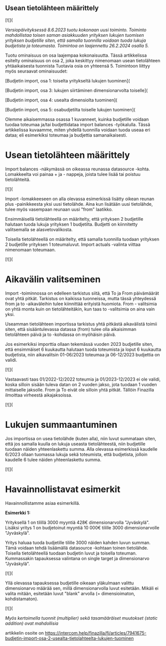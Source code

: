 ## Usean tietolähteen määrittely

[![](

*Versiopäivityksessä 8.6.2023 tuotu kokonaan uusi toiminto. Toiminto mahdollistaa toisen saman asiakkuuden yrityksen lukujen tuomisen yrityksen budjetille siten, että samalla tuonnilla voidaan tuoda lukuja budjetista ja toteumasta. Toimintoa on laajennettu 26.2.2024 osalla 5.* 

Tuotu ominaisuus on osa laajempaa kokonaisuutta. Tässä artikkelissa esitelty ominaisuus on osa 2, joka keskittyy nimenomaan usean tietolähteen yhtäaikaisesta tuonnista Tuotavia osia on yhteensä 5. Toimintoon liittyy myös seuraavat ominaisuudet:

[Budjetin import, osa 1: toiselta yritykseltä lukujen tuominen](

[Budjetin import, osa 3: lukujen siirtäminen dimensionarvolta toiselle](

[Budjetin import, osa 4: usealta dimensiolta tuominen](

[Budjetin import, osa 5: osabudjetilta toiselle lukujen tuominen](

Olemme aikaisemmassa osassa 1 kuvanneet, kuinka budjetille voidaan tuodaa toteumaa ja/tai budjettidataa import balances -työkalulla. Tässä artikkelissa kuvaamme, miten yhdellä tuonnilla voidaan tuoda useaa eri dataa; eli esimerkiksi toteumaa ja budjettia samanaikaisesti.

# Usean tietolähteen määrittely

Import balances -näkymässä on oikeassa reunassa datasource -kohta. Lomakkeelta voi painaa + ja - nappeja, joista tulee lisää tai poistuu tietolähteitä.

[![](

Import -lomakkeeseen on alla olevassa esimerkissä lisätty oikean reunan plus -painikkeesta yksi uusi tietolähde. Aina kun lisätään uusi tietolähde, tulee myös vasempaan reunaan uusi "from" laatikko.

Ensimmäisellä tietolähteellä on määritelty, että yrityksen 2 budjetille halutaan tuoda lukuja yrityksen 1 budjetilta. Budjetti on kiinnitetty valitsemalla se alasvetovalikosta.

Toisella tietolähteellä on määritelty, että samalla tuonnilla tuodaan yrityksen 2 budjetille yrityksen 1 toteumaluvut. Import actuals -valinta viittaa nimenomaan toteumaan.

[![](

# Aikavälin valitseminen

Import -toiminnossa on edelleen tarkistus siitä, että To ja From päivämäärät ovat yhtä pitkät. Tarkistus on kaikissa tuonneissa, mutta tässä yhteydessä from ja to -aikaväleihin tulee kiinnittää erityistä huomiota. From - valitsimia on yhtä monta kuin on tietolähteitäkin, kun taas to -valitsimia on aina vain yksi.

Useamman tietolähteen importissa tarkistus yhtä pitkästä aikavälistä toimii siten, että sisääntulevassa datassa (from) tulee olla aikaisimman tietolähteen päivä ja to -kohdassa on myöhäisin päivä.

Jos esimerkiksi importtia ollaan tekemässä vuoden 2023 budjetille siten, että ensimmäiset 6 kuukautta halutaan tuoda toteumista ja loput 6 kuukautta budjetista, niin aikavalitsin 01-06/2023 toteumaa ja 06-12/2023 budjettia on validi.

[![](

Vastaavasti taas 01/2022-12/2022 toteumia ja 01/2023-12/2023 ei ole validi, koska silloin sisään tuleva datan on 2 vuoden jakso, jota tuodaan 1 vuoden mittaiselle jaksolle. From ja To eivät ole silloin yhtä pitkät. Tällöin Finazilla ilmoittaa virheestä aikajaksoissa.

[![](

# Lukujen summaantuminen

Jos importissa on usea tietolähde (kuten alla), niin luvut summataan siten, että jos samalla kuulla on lukuja useasta tietolähteestä, niin budjetille tuodaan näiden yhteenlaskettu summa. Alla olevassa esimerkissä kaudelle 6/2023 ollaan tuomassa lukuja sekä toteumista, että budjetista, jolloin kaudelle 6 tulee näiden yhteenlaskettu summa.

[![](

# Havainnollistavat esimerkit

Havainnollistamme asiaa esimerkillä.

**Esimerkki 1:**

Yrityksellä 1 on tilillä 3000 myyntiä 428€ dimensionarvolla "Jyväskylä". Lisäksi yritys 1 on budjetoinut myyntiä 10 000€ tilille 3000 dimensionarvolle "Jyväskylä".

Yritys haluaa tuoda budjetille tilille 3000 näiden kahden luvun summan. Tämä voidaan tehdä lisäämällä datasource -kohtaan toinen tietolähde. Toisella tietolähteellä tuodaan budjetin luvut ja toisella toteuman. Kummassakin tapauksessa valintana on single target ja dimensionarvo "Jyväskylä".

[![](

Yllä olevassa tapauksessa budjetille oikeaan yläkulmaan valittu dimensionarvo määrää sen, millä dimensionarvolla luvut esitetään. Mikäli ei valita mitään, esitetään luvut "blank" arvolla (= dimensioimaton, kohdistamaton).

[![](

*Myös kertoimella tuonnit (multiplier) sekä tasamääräiset muutokset (static addition) ovat mahdollisia*



artikkelin osoite on https://intercom.help/finazilla/fi/articles/7941675-budjetin-import-osa-2-usealta-tietolahteelta-lukujen-tuominen

